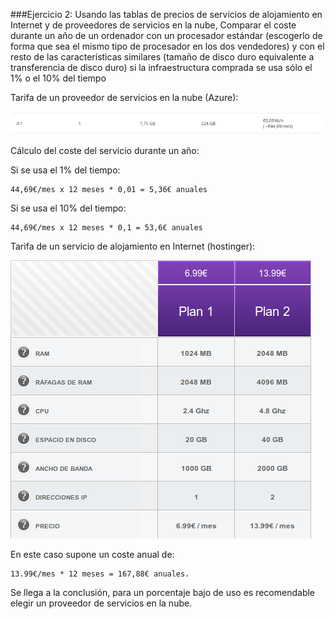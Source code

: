 ###Ejercicio 2: Usando las tablas de precios de servicios de alojamiento en Internet y de proveedores de servicios en la nube, Comparar el coste durante un año de un ordenador con un procesador estándar (escogerlo de forma que sea el mismo tipo de procesador en los dos vendedores) y con el resto de las características similares (tamaño de disco duro equivalente a transferencia de disco duro) si la infraestructura comprada se usa sólo el 1% o el 10% del tiempo

Tarifa de un proveedor de servicios en la nube (Azure):

![](tarifaAzure.png)

Cálculo del coste del servicio durante un año:

Si se usa el 1% del tiempo:

	44,69€/mes x 12 meses * 0,01 = 5,36€ anuales

Si se usa el 10% del tiempo:

    44,69€/mes x 12 meses * 0,1 = 53,6€ anuales

Tarifa de un servicio de alojamiento en Internet (hostinger):

![](tarifaHosting.png)

En este caso supone un coste anual de:

    13.99€/mes * 12 meses = 167,88€ anuales.

Se llega a la conclusión, para un porcentaje bajo de uso es recomendable elegir un proveedor de servicios en la nube.



